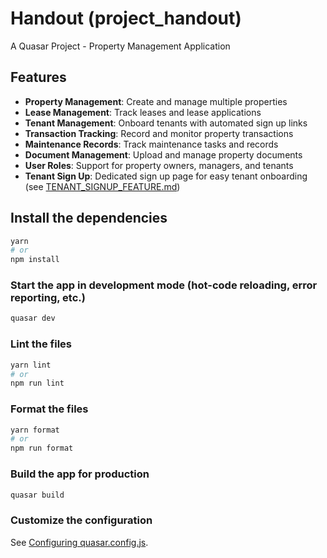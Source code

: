 # Handout (project_handout)

A Quasar Project - Property Management Application

## Features

- **Property Management**: Create and manage multiple properties
- **Lease Management**: Track leases and lease applications
- **Tenant Management**: Onboard tenants with automated sign up links
- **Transaction Tracking**: Record and monitor property transactions
- **Maintenance Records**: Track maintenance tasks and records
- **Document Management**: Upload and manage property documents
- **User Roles**: Support for property owners, managers, and tenants
- **Tenant Sign Up**: Dedicated sign up page for easy tenant onboarding (see [TENANT_SIGNUP_FEATURE.md](./TENANT_SIGNUP_FEATURE.md))

## Install the dependencies

```bash
yarn
# or
npm install
```

### Start the app in development mode (hot-code reloading, error reporting, etc.)

```bash
quasar dev
```

### Lint the files

```bash
yarn lint
# or
npm run lint
```

### Format the files

```bash
yarn format
# or
npm run format
```

### Build the app for production

```bash
quasar build
```

### Customize the configuration

See [Configuring quasar.config.js](https://v2.quasar.dev/quasar-cli-vite/quasar-config-js).
